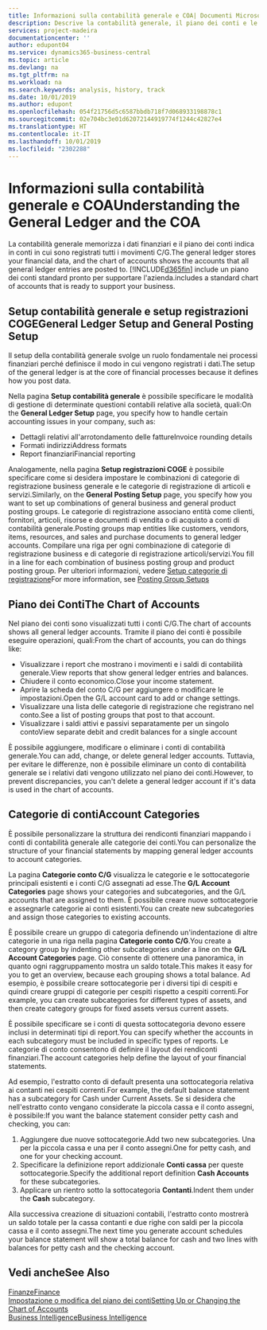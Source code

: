 ```yaml
---
title: Informazioni sulla contabilità generale e COA| Documenti Microsoft
description: Descrive la contabilità generale, il piano dei conti e le categorie dei conti.
services: project-madeira
documentationcenter: ''
author: edupont04
ms.service: dynamics365-business-central
ms.topic: article
ms.devlang: na
ms.tgt_pltfrm: na
ms.workload: na
ms.search.keywords: analysis, history, track
ms.date: 10/01/2019
ms.author: edupont
ms.openlocfilehash: 054f21756d5c6587bbdb718f7d068933198878c1
ms.sourcegitcommit: 02e704bc3e01d62072144919774f1244c42827e4
ms.translationtype: HT
ms.contentlocale: it-IT
ms.lasthandoff: 10/01/2019
ms.locfileid: "2302288"
---
```

# <a name="understanding-the-general-ledger-and-the-coa"></a><span data-ttu-id="5be17-103">Informazioni sulla contabilità generale e COA</span><span class="sxs-lookup"><span data-stu-id="5be17-103">Understanding the General Ledger and the COA</span></span>
<span data-ttu-id="5be17-104">La contabilità generale memorizza i dati finanziari e il piano dei conti indica in conti in cui sono registrati tutti i movimenti C/G.</span><span class="sxs-lookup"><span data-stu-id="5be17-104">The general ledger stores your financial data, and the chart of accounts shows the accounts that all general ledger entries are posted to.</span></span> [!INCLUDE[d365fin](includes/d365fin_md.md)] <span data-ttu-id="5be17-105">include un piano dei conti standard pronto per supportare l'azienda.</span><span class="sxs-lookup"><span data-stu-id="5be17-105">includes a standard chart of accounts that is ready to support your business.</span></span>

## <a name="general-ledger-setup-and-general-posting-setup"></a><span data-ttu-id="5be17-106">Setup contabilità generale e setup registrazioni COGE</span><span class="sxs-lookup"><span data-stu-id="5be17-106">General Ledger Setup and General Posting Setup</span></span>
<span data-ttu-id="5be17-107">Il setup della contabilità generale svolge un ruolo fondamentale nei processi finanziari perché definisce il modo in cui vengono registrati i dati.</span><span class="sxs-lookup"><span data-stu-id="5be17-107">The setup of the general ledger is at the core of financial processes because it defines how you post data.</span></span>  

<span data-ttu-id="5be17-108">Nella pagina **Setup contabilità generale** è possibile specificare le modalità di gestione di determinate questioni contabili relative alla società, quali:</span><span class="sxs-lookup"><span data-stu-id="5be17-108">On the **General Ledger Setup** page, you specify how to handle certain accounting issues in your company, such as:</span></span>  

* <span data-ttu-id="5be17-109">Dettagli relativi all'arrotondamento delle fatture</span><span class="sxs-lookup"><span data-stu-id="5be17-109">Invoice rounding details</span></span>  
* <span data-ttu-id="5be17-110">Formati indirizzi</span><span class="sxs-lookup"><span data-stu-id="5be17-110">Address formats</span></span>  
* <span data-ttu-id="5be17-111">Report finanziari</span><span class="sxs-lookup"><span data-stu-id="5be17-111">Financial reporting</span></span>  

<span data-ttu-id="5be17-112">Analogamente, nella pagina **Setup registrazioni COGE** è possibile specificare come si desidera impostare le combinazioni di categorie di registrazione business generale e le categorie di registrazione di articoli e servizi.</span><span class="sxs-lookup"><span data-stu-id="5be17-112">Similarly, on the **General Posting Setup** page, you specify how you want to set up combinations of general business and general product posting groups.</span></span> <span data-ttu-id="5be17-113">Le categorie di registrazione associano entità come clienti, fornitori, articoli, risorse e documenti di vendita o di acquisto a conti di contabilità generale.</span><span class="sxs-lookup"><span data-stu-id="5be17-113">Posting groups map entities like customers, vendors, items, resources, and sales and purchase documents to general ledger accounts.</span></span> <span data-ttu-id="5be17-114">Compilare una riga per ogni combinazione di categorie di registrazione business e di categorie di registrazione articoli/servizi.</span><span class="sxs-lookup"><span data-stu-id="5be17-114">You fill in a line for each combination of business posting group and product posting group.</span></span> <span data-ttu-id="5be17-115">Per ulteriori informazioni, vedere [Setup categorie di registrazione](finance-posting-groups.md)</span><span class="sxs-lookup"><span data-stu-id="5be17-115">For more information, see [Posting Group Setups](finance-posting-groups.md)</span></span>  

## <a name="the-chart-of-accounts"></a><span data-ttu-id="5be17-116">Piano dei Conti</span><span class="sxs-lookup"><span data-stu-id="5be17-116">The Chart of Accounts</span></span>
<span data-ttu-id="5be17-117">Nel piano dei conti sono visualizzati tutti i conti C/G.</span><span class="sxs-lookup"><span data-stu-id="5be17-117">The chart of accounts shows all general ledger accounts.</span></span> <span data-ttu-id="5be17-118">Tramite il piano dei conti è possibile eseguire operazioni, quali:</span><span class="sxs-lookup"><span data-stu-id="5be17-118">From the chart of accounts, you can do things like:</span></span>  

* <span data-ttu-id="5be17-119">Visualizzare i report che mostrano i movimenti e i saldi di contabilità generale.</span><span class="sxs-lookup"><span data-stu-id="5be17-119">View reports that show general ledger entries and balances.</span></span>  
* <span data-ttu-id="5be17-120">Chiudere il conto economico.</span><span class="sxs-lookup"><span data-stu-id="5be17-120">Close your income statement.</span></span>  
* <span data-ttu-id="5be17-121">Aprire la scheda del conto C/G per aggiungere o modificare le impostazioni.</span><span class="sxs-lookup"><span data-stu-id="5be17-121">Open the G/L account card to add or change settings.</span></span>  
* <span data-ttu-id="5be17-122">Visualizzare una lista delle categorie di registrazione che registrano nel conto.</span><span class="sxs-lookup"><span data-stu-id="5be17-122">See a list of posting groups that post to that account.</span></span>
* <span data-ttu-id="5be17-123">Visualizzare i saldi attivi e passivi separatamente per un singolo conto</span><span class="sxs-lookup"><span data-stu-id="5be17-123">View separate debit and credit balances for a single account</span></span>  

<span data-ttu-id="5be17-124">È possibile aggiungere, modificare o eliminare i conti di contabilità generale.</span><span class="sxs-lookup"><span data-stu-id="5be17-124">You can add, change, or delete general ledger accounts.</span></span> <span data-ttu-id="5be17-125">Tuttavia, per evitare le differenze, non è possibile eliminare un conto di contabilità generale se i relativi dati vengono utilizzato nel piano dei conti.</span><span class="sxs-lookup"><span data-stu-id="5be17-125">However, to prevent discrepancies, you can't delete a general ledger account if it's data is used in the chart of accounts.</span></span>  

## <a name="account-categories"></a><span data-ttu-id="5be17-126">Categorie di conti</span><span class="sxs-lookup"><span data-stu-id="5be17-126">Account Categories</span></span>
<span data-ttu-id="5be17-127">È possibile personalizzare la struttura dei rendiconti finanziari mappando i conti di contabilità generale alle categorie dei conti.</span><span class="sxs-lookup"><span data-stu-id="5be17-127">You can personalize the structure of your financial statements by mapping general ledger accounts to account categories.</span></span>  

<span data-ttu-id="5be17-128">La pagina **Categorie conto C/G** visualizza le categorie e le sottocategorie principali esistenti e i conti C/G assegnati ad esse.</span><span class="sxs-lookup"><span data-stu-id="5be17-128">The **G/L Account Categories** page shows your categories and subcategories, and the G/L accounts that are assigned to them.</span></span> <span data-ttu-id="5be17-129">È possibile creare nuove sottocategorie e assegnarle categorie ai conti esistenti.</span><span class="sxs-lookup"><span data-stu-id="5be17-129">You can create new subcategories and assign those categories to existing accounts.</span></span>  

<span data-ttu-id="5be17-130">È possibile creare un gruppo di categoria definendo un'indentazione di altre categorie in una riga nella pagina **Categorie conto C/G**.</span><span class="sxs-lookup"><span data-stu-id="5be17-130">You create a category group by indenting other subcategories under a line on the **G/L Account Categories** page.</span></span> <span data-ttu-id="5be17-131">Ciò consente di ottenere una panoramica, in quanto ogni raggruppamento mostra un saldo totale.</span><span class="sxs-lookup"><span data-stu-id="5be17-131">This makes it easy for you to get an overview, because each grouping shows a total balance.</span></span> <span data-ttu-id="5be17-132">Ad esempio, è possibile creare sottocategorie per i diversi tipi di cespiti e quindi creare gruppi di categorie per cespiti rispetto a cespiti correnti.</span><span class="sxs-lookup"><span data-stu-id="5be17-132">For example, you can create subcategories for different types of assets, and then create category groups for fixed assets versus current assets.</span></span>  

<span data-ttu-id="5be17-133">È possibile specificare se i conti di questa sottocategoria devono essere inclusi in determinati tipi di report.</span><span class="sxs-lookup"><span data-stu-id="5be17-133">You can specify whether the accounts in each subcategory must be included in specific types of reports.</span></span> <span data-ttu-id="5be17-134">Le categorie di conto consentono di definire il layout dei rendiconti finanziari.</span><span class="sxs-lookup"><span data-stu-id="5be17-134">The account categories help define the layout of your financial statements.</span></span>  

<span data-ttu-id="5be17-135">Ad esempio, l'estratto conto di default presenta una sottocategoria relativa ai contanti nei cespiti correnti.</span><span class="sxs-lookup"><span data-stu-id="5be17-135">For example, the default balance statement has a subcategory for Cash under Current Assets.</span></span> <span data-ttu-id="5be17-136">Se si desidera che nell'estratto conto vengano considerate la piccola cassa e il conto assegni, è possibile:</span><span class="sxs-lookup"><span data-stu-id="5be17-136">If you want the balance statement consider petty cash and checking, you can:</span></span>  

1. <span data-ttu-id="5be17-137">Aggiungere due nuove sottocategorie.</span><span class="sxs-lookup"><span data-stu-id="5be17-137">Add two new subcategories.</span></span> <span data-ttu-id="5be17-138">Una per la piccola cassa e una per il conto assegni.</span><span class="sxs-lookup"><span data-stu-id="5be17-138">One for petty cash, and one for your checking account.</span></span>  
2. <span data-ttu-id="5be17-139">Specificare la definizione report addizionale **Conti cassa** per queste sottocategorie.</span><span class="sxs-lookup"><span data-stu-id="5be17-139">Specify the additional report definition **Cash Accounts** for these subcategories.</span></span>  
3. <span data-ttu-id="5be17-140">Applicare un rientro sotto la sottocategoria **Contanti**.</span><span class="sxs-lookup"><span data-stu-id="5be17-140">Indent them under the **Cash** subcategory.</span></span>  

<span data-ttu-id="5be17-141">Alla successiva creazione di situazioni contabili, l'estratto conto mostrerà un saldo totale per la cassa contanti e due righe con saldi per la piccola cassa e il conto assegni.</span><span class="sxs-lookup"><span data-stu-id="5be17-141">The next time you generate account schedules your balance statement will show a total balance for cash and two lines with balances for petty cash and the checking account.</span></span>  

## <a name="see-also"></a><span data-ttu-id="5be17-142">Vedi anche</span><span class="sxs-lookup"><span data-stu-id="5be17-142">See Also</span></span>
[<span data-ttu-id="5be17-143">Finanze</span><span class="sxs-lookup"><span data-stu-id="5be17-143">Finance</span></span>](finance.md)  
[<span data-ttu-id="5be17-144">Impostazione o modifica del piano dei conti</span><span class="sxs-lookup"><span data-stu-id="5be17-144">Setting Up or Changing the Chart of Accounts</span></span>](finance-setup-chart-accounts.md)  
[<span data-ttu-id="5be17-145">Business Intelligence</span><span class="sxs-lookup"><span data-stu-id="5be17-145">Business Intelligence</span></span>](bi.md)  
